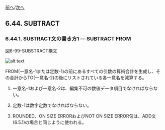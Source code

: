 <!--navi start-->
[前へ](6-43.md)/[次へ](6-44-2.md)
<!--navi end-->
## 6.44. SUBTRACT

### 6.44.1. SUBTRACT文の書き方1 ― SUBTRACT FROM

図6-99-SUBSTRACT構文

![alt text](Image/6-99-Subtract.png)

FROM(一意名-1または定数-1)の前にあるすべての引数の算術合計を生成し、その合計からTO(一意名-2)の後にリストされている各一意名を減算する。

1. 一意名-1および一意名-2は、編集不可の数値データ項目でなければならない。

2. 定数-1は数字定数でなければならない。

3. ROUNDED、ON SIZE ERRORおよびNOT ON SIZE ERROR句は、ADD文 (6.5.1)の場合と同じように使われる。
